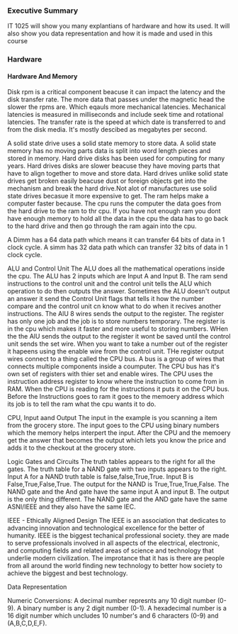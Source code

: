 ### Executive Summary
IT 1025 will show you many explantians of hardware and how its used. It will also show you data representation and how it is made and used in this course

### Hardware
#### Hardware And Memory
Disk rpm is a critical component beacuse it can impact the latency and the disk transfer rate. The more data that passes under the magnetic head the slower the rpms are.
Which eqauls more mechanical latencies. Mechanical latencies is measured in milliseconds and include seek time and rotational latencies. The transfer rate is the speed at which date is transferred to and from the disk media.
It's mostly descibed as megabytes per second.

A solid state drive uses a solid state memory to store data. A solid state memory has no moving parts data is split into word length pieces and stored in memory. Hard drive disks has been used for computing for many years. Hard drives disks are slower beacuse they have moving parts that have to align together to move and store data. Hard drives unlike solid state drives get broken easily beacuse dust or foreign objects get into the mechanism and break the hard drive.Not alot of manufactures use solid state drives becasue it more expensive to get.
The ram helps make a computer faster because. The cpu runs the computer the data goes from the hard drive to the ram to thr cpu. If you have not enough ram you dont have enough memory to hold all the data in the cpu the data has to go back to the hard drive and then go through the ram again into the cpu.

A Dimm has a 64 data path which means it can transfer 64 bits of data in 1 clock cycle. A simm has 32 data path which can transfer 32 bits of data in 1 clock cycle.

ALU and Control Unit
The ALU does all the mathematical operations inside the cpu. The ALU has 2 inputs which are Input A and Input B. The ram send instructions to the control unit and the control unit tells the ALU which operation to do then outputs the answer. Sometimes the ALU doesn't output an answer it send the Control Unit flags that tells it how the number compare and the control unit cn know what to do when it recives another instructions. The AlU 8 wires sends the output to the register. The register has only one job and the job is to store numbers temporary. The register is in the cpu which makes it faster and more useful to storing numbers. WHen the the AlU sends the output to the register it wont be saved until the control unit sends the set wire. When you want to take a number out of the register it hapeens using the enable wire from the control unit. THe register output wires connect to a thing called the CPU bus. A bus is a group of wires that connects multiple components inside a coumputer. The CPU bus has it's own set of registers with thier set and enable wires. The CPU uses the instruction address register to know where the instruction to come from in RAM. When the CPU is reading for the instructions it puts it on the CPU bus. Before the Instructions goes to ram it goes to the memoery address which its job is to tell the ram what the cpu wants it to do.

CPU, Input aand Output
The input in the example is you scanning a item from the grocery store. The input goes to the CPU using binary numbers which the memory helps interpert the input. After the CPU and the memoery get the answer that becomes the output which lets you know the price and adds it to the checkout at the grocery store.

Logic Gates and Circuits
The truth tables appears to the right for all the gates. The truth table for a NAND gate with two inputs appears to the right. Input A for a NAND truth table is false,false,True,True. Input B is False,True,False,True. The output for the NAND is True,True,True,False. The NAND gate and the And gate have the same input A and input B. The output is the only thing different. The NAND gate and the AND gate have the same ASNI/IEEE and they also have the same IEC.

IEEE - Ethically Aligned Design
The IEEE is an association that dedicates to advancing innovation and technological excellence for the better of humanity. IEEE is the biggest techanical professional society. they are made to serve professionals involved in all aspects of the electrical, electronic, and computing fields and related areas of science and technology that underlie modern civilization. The improtance that it has is there are people from all around the world finding new technology to better how society to achieve the biggest and best technology.

Data Representation 

Numeric Conversions: A decimal number represnts any 10 digit number (0-9). A binary number is any 2 digit number (0-1). A hexadecimal number is a 16 digit number which uncludes 10 number's and 6 characters (0-9) and (A,B,C,D,E,F).
